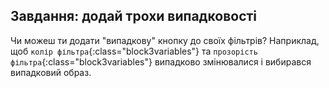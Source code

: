 ## Завдання: додай трохи випадковості

Чи можеш ти додати "випадкову" кнопку до своїх фільтрів? Наприклад, щоб `колір фільтра`{:class="block3variables"} та `прозорість фільтра`{:class="block3variables"} випадково змінювалися і вибирався випадковий образ.
